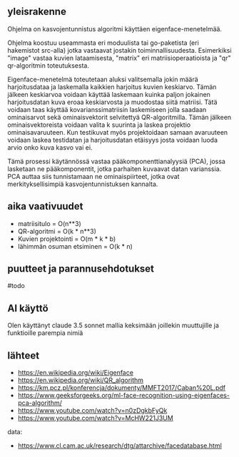 ## yleisrakenne
Ohjelma on kasvojentunnistus algoritmi käyttäen eigenface-menetelmää.

Ohjelma koostuu useammasta eri moduulista tai go-paketista (eri hakemistot src-alla) jotka vastaavat jostakin toiminnallisuudesta. Esimerkiksi "image" vastaa kuvien lataamisesta, "matrix" eri matriisioperaatioista ja "qr" qr-algoritmin toteutuksesta. 

Eigenface-menetelmä toteutetaan aluksi valitsemalla jokin määrä harjoitusdataa ja laskemalla kaikkien harjoitus kuvien keskiarvo. Tämän jälkeen keskiarvoa voidaan käyttää laskemaan kuinka paljon jokainen harjoitusdatan kuva eroaa keskiarvosta ja muodostaa siitä matriisi. Tätä voidaan taas käyttää kovarianssimatriisin laskemiseen jolla saadaan ominaisarvot sekä ominaisvektorit selvitettyä QR-algoritmilla. Tämän jälkeen ominaisvektoreista voidaan valita k suurinta ja laskea projektio ominaisavaruuteen. Kun testikuvat myös projektoidaan samaan avaruuteen voidaan laskea testidatan ja harjoitusdatan etäisyys josta voidaan luoda arvio onko kuva kasvo vai ei.

Tämä prosessi käytännössä vastaa pääkomponenttianalyysiä (PCA), jossa lasketaan ne pääkomponentit, jotka parhaiten kuvaavat datan varianssia. PCA auttaa siis tunnistamaan ne ominaispiirteet, jotka ovat merkityksellisimpiä kasvojentunnistuksen kannalta.

## aika vaativuudet
- matriisitulo = O(n**3)
- QR-algoritmi = O(k * n**3)
- Kuvien projektointi = O(m * k * b) 
- lähimmän osuman etsiminen = O(k * n)

## puutteet ja parannusehdotukset
#todo

## AI käyttö
Olen käyttänyt claude 3.5 sonnet mallia keksimään joillekin muuttujille ja funktioille parempia nimiä

## lähteet
- https://en.wikipedia.org/wiki/Eigenface
- https://en.wikipedia.org/wiki/QR_algorithm
- https://km.pcz.pl/konferencja/dokumenty/MMFT2017/Caban%20L.pdf
- https://www.geeksforgeeks.org/ml-face-recognition-using-eigenfaces-pca-algorithm/
- https://www.youtube.com/watch?v=n0zDgkbFyQk
- https://www.youtube.com/watch?v=McHW221J3UM

data:
- https://www.cl.cam.ac.uk/research/dtg/attarchive/facedatabase.html
